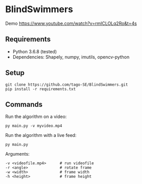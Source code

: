 # BlindSwimmers

Demo
https://www.youtube.com/watch?v=rmICLOLq2Ro&t=4s

## Requirements
* Python 3.6.8 (tested)
* Dependencies: Shapely, numpy, imutils, opencv-python

## Setup
    
    git clone https://github.com/tago-SE/BlindSwimmers.git
    pip install -r requirements.txt

## Commands

Run the algorithm on a video:

    py main.py -v myvideo.mp4

Run the algorithm with a live feed:

    py main.py

Arguments:

    -v <videofile.mp4>      # run videofile
    -r <angle>              # rotate frame
    -w <width>              # frame width
    -h <height>             # frame height 

